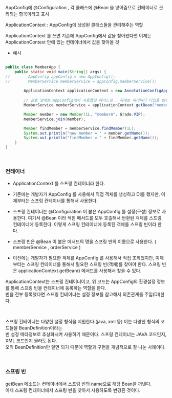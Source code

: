 AppConfig에 @Configuration , 각 클래스에 @Bean 을 넣어줌으로 컨테이너로 관리되는 항목이라고 표시


ApplicationContext : AppConfig에 생성된 클래스들을 관리해주는 역할

ApplicationContext 를 쓰면 기존에 AppConfig에서 값을 찾아왔다면 이제는 ApplicationContext 안에 있는 컨테이너에서 값을 찾아올 것

* 예시

```java

public class MemberApp {
    public static void main(String[] args) {
//        AppConfig appConfig = new AppConfig();
//        MemberService memberService = appConfig.memberService();
        
        ApplicationContext applicationContext = new AnnotationConfigApplicationContext(AppConfig.class);
        
        // 괄호 앞에는 AppConfig에서 사용했던 메서드명 , 뒤에는 파라미터 타입을 반환해주면 된다
        MemberService memberService = applicationContext.getBean("memberService", MemberService.class);

        Member member = new Member(1L, "memberA", Grade.VIP);
        memberService.join(member);

        Member findMember = memberService.findMember(1L);
        System.out.println("new member = " + member.getName());
        System.out.println("findMember = " + findMember.getName());
    }
}

```

<br/>

### 컨테이너 


* ApplicationContext 를 스프링 컨테이너라 한다.

* 기존에는 개발자가 AppConfig 를 사용해서 직접 객체를 생성하고 DI를 했지만, 이제부터는 스프링
컨테이너를 통해서 사용한다.

* 스프링 컨테이너는 @Configuration 이 붙은 AppConfig 를 설정(구성) 정보로 사용한다. 여기서 @Bean
이라 적힌 메서드를 모두 호출해서 반환된 객체를 스프링 컨테이너에 등록한다. 이렇게 스프링 컨테이너에
등록된 객체를 스프링 빈이라 한다.

* 스프링 빈은 @Bean 이 붙은 메서드의 명을 스프링 빈의 이름으로 사용한다. ( memberService ,
orderService )

* 이전에는 개발자가 필요한 객체를 AppConfig 를 사용해서 직접 조회했지만, 이제부터는 스프링
컨테이너를 통해서 필요한 스프링 빈(객체)를 찾아야 한다. 스프링 빈은
applicationContext.getBean() 메서드를 사용해서 찾을 수 있다.

ApplicationContext는 스프링 컨테이너이고, 위 코드는 AppConfig의 환경설정 정보를 통해 스프링 빈을 컨테이너에 등록하는 역할을 한다. <br/>
빈을 전부 등록했다면 스프링 컨테이너는 설정 정보를 참고해서 의존관계를 주입(DI)한다.

<br/>

스프링 컨테이너는 다양한 설정 형식을 지원한다.(java, xml 등) 이는 다양한 형식의 코드들을 BeanDefinition이라는 <br/>
빈 설정 메타정보로 추상화시켜 사용하기 때문이다. 스프링 컨테이너는 JAVA 코드인지, XML 코드인지 몰라도 된다. <br/>
오직 BeanDefinition만 알면 되기 때문에 역할과 구현을 개념적으로 잘 나눈 사례이다. 

<br/>

### 스프링 빈

getBean 메소드는 컨테이너에서 스프링 빈의 name으로 해당 Bean을 꺼낸다. <br/>
이제 스프링 컨테이너에서 스프링 빈을 찾아서 사용하도록 변경된 것이다.







